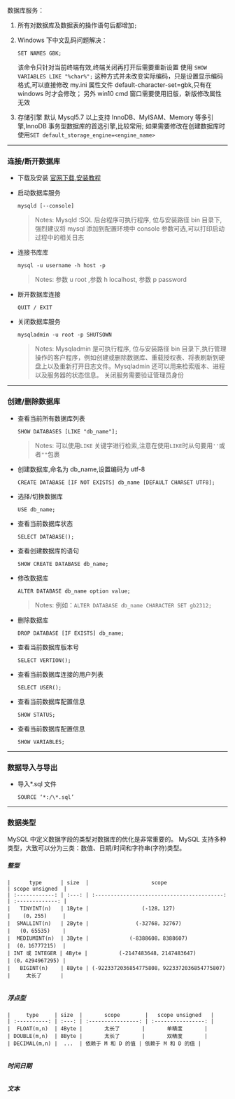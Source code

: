 数据库服务：

1. 所有对数据库及数据表的操作语句后都增加`;`
2. Windows 下中文乱码问题解决：

   ```mysql
   SET NAMES GBK;
   ```

   该命令只针对当前终端有效,终端关闭再打开后需要重新设置
   使用 `SHOW VARIABLES LIKE "%char%";`
   这种方式并未改变实际编码，只是设置显示编码格式,可以直接修改 my.ini 属性文件 default-character-set=gbk,只有在 windows 时才会修改；
   另外 win10 cmd 窗口需要使用旧版，新版修改属性无效

3. 存储引擎
   默认 Mysql5.7 以上支持 InnoDB、MyISAM、Memory 等多引擎,InnoDB 事务型数据库的首选引擎,比较常用;
   如果需要修改在创建数据库时使用`SET default_storage_engine=<engine_name>`

---

### 连接/断开数据库

- 下载及安装
  [官网下载](https://dev.mysql.com/downloads/mysql/),[安装教程](http://c.biancheng.net/view/2376.html)

- 启动数据库服务

  ```mysql
  mysqld [--console]
  ```

  > Notes:
  > Mysqld :SQL 后台程序可执行程序, 位与安装路径 bin 目录下,强烈建议将 mysql 添加到配置环境中
  > console 参数可选,可以打印启动过程中的相关日志

- 连接书库库

  ```mysql
  mysql -u username -h host -p
  ```

  > Notes:
  > 参数 u root ,参数 h localhost, 参数 p password

- 断开数据库连接

  ```mysql
  QUIT / EXIT

  ```

- 关闭数据库服务

  ```mysql
  mysqladmin -u root -p SHUTSOWN
  ```

  > Notes:
  > Mysqladmin 是可执行程序, 位与安装路径 bin 目录下,执行管理操作的客户程序，例如创建或删除数据库、重载授权表、将表刷新到硬盘上以及重新打开日志文件。Mysqladmin 还可以用来检索版本、进程以及服务器的状态信息。
  > 关闭服务需要验证管理员身份

---

### 创建/删除数据库

- 查看当前所有数据库列表

  ```mysql
  SHOW DATABASES [LIKE "db_name"];
  ```

  > Notes:
  > 可以使用`LIKE` 关键字进行检索,注意在使用`LIKE`时从句要用`''`或者`""`包裹

- 创建数据库,命名为 db_name,设置编码为 utf-8

  ```mysql
  CREATE DATABASE [IF NOT EXISTS] db_name [DEFAULT CHARSET UTF8];
  ```

- 选择/切换数据库

  ```mysql
  USE db_name;
  ```

- 查看当前数据库状态

  ```mysql
  SELECT DATABASE();
  ```

- 查看创建数据库的语句

  ```mysql
  SHOW CREATE DATABASE db_name;
  ```

- 修改数据库

  ```mysql
  ALTER DATABASE db_name option value;
  ```

  > Notes:
  > 例如：`ALTER DATABASE db_name CHARACTER SET gb2312;`

- 删除数据库

  ```mysql
  DROP DATABASE [IF EXISTS] db_name;
  ```

- 查看当前数据库版本号

  ```mysql
  SELECT VERTION();
  ```

- 查看当前数据库连接的用户列表

  ```mysql
  SELECT USER();
  ```

- 查看当前数据库配置信息

  ```mysql
  SHOW STATUS;
  ```

- 查看当前数据库配置信息
  ```mysql
  SHOW VARIABLES;
  ```

---

### 数据导入与导出

- 导入\*.sql 文件
  ```mysql
  SOURCE ‘*:/\*.sql’
  ```

---

### 数据类型

MySQL 中定义数据字段的类型对数据库的优化是非常重要的。
MySQL 支持多种类型，大致可以分为三类：数值、日期/时间和字符串(字符)类型。

##### 整型

    |      type      | size  |                    scope                    | scope unsigned  |
    | :------------: | :---: | :-----------------------------------------: | :-------------: |
    |   TINYINT(n)   | 1Byte |                 (-128，127)                 |    (0，255)     |
    |  SMALLINT(n)   | 2Byte |               (-32768，32767)               |   (0，65535)    |
    |  MEDIUMINT(n)  | 3Byte |             (-8388608，8388607)             |  (0，16777215)  |
    | INT 或 INTEGER | 4Byte |          (-2147483648，2147483647)          | (0，4294967295) |
    |   BIGINT(n)    | 8Byte | (-9223372036854775808，9223372036854775807) |     太长了      |

<h6/>

##### 浮点型

    |     type     | size  |       scope        |   scope unsigned   |
    | :----------: | :---: | :----------------: | :----------------: |
    |  FLOAT(m,n)  | 4Byte |       太长了       |       单精度       |
    | DOUBLE(m,n)  | 8Byte |       太长了       |       双精度       |
    | DECIMAL(m,n) |  ...  | 依赖于 M 和 D 的值 | 依赖于 M 和 D 的值 |

<h6/>

##### 时间日期

<h6/>

##### 文本
